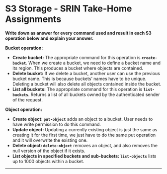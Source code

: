 # S3 Storage - SRIN Take-Home Assignments

**Write down as answer for every command used and result in each S3 operation below and explain your answer.**

**Bucket operation:**

- **Create bucket:** The appropriate command for this operation is ****`create-bucket`****. When we create a bucket, we need to define a bucket name and its region. This produces a bucket where objects are contained.
- **Delete bucket:**  If we delete a bucket, another user can use the previous bucket name. This is because buckets’ names have to be unique. Deleting a bucket will also delete all objects contained inside the bucket.
- **List all buckets:** The appropriate command for this operation is ****`list-buckets`****. Returns a list of all buckets owned by the authenticated sender of the request.

**Object operation:**

- **Create object: `put-object`** adds an object to a bucket. User needs to have write permission to do this command.
- **Update object:** Updating a currently existing object is just the same as creating it for the first time, we just have to do the same put operation and it will overwrite the existing one.
- **Delete object: `delete-object`** removes an object, and also removes the null version of the object if it exists.
- **List objects in specified buckets and sub-buckets: `list-objects`** lists up to 1000 objects within a bucket.
****

